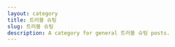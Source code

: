 ```yaml
---
layout: category
title: 트러블 슈팅
slug: 트러블 슈팅
description: A category for general 트러블 슈팅 posts.
---
```


